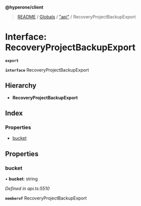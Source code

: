 **@hyperone/client**

> [README](../README.md) / [Globals](../globals.md) / ["api"](../modules/_api_.md) / RecoveryProjectBackupExport

# Interface: RecoveryProjectBackupExport

**`export`** 

**`interface`** RecoveryProjectBackupExport

## Hierarchy

* **RecoveryProjectBackupExport**

## Index

### Properties

* [bucket](_api_.recoveryprojectbackupexport.md#bucket)

## Properties

### bucket

•  **bucket**: string

*Defined in api.ts:5510*

**`memberof`** RecoveryProjectBackupExport
